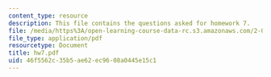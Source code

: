 ```yaml
---
content_type: resource
description: This file contains the questions asked for homework 7.
file: /media/https%3A/open-learning-course-data-rc.s3.amazonaws.com/2-011-introduction-to-ocean-science-and-engineering-spring-2006/46f5562c35b5ae62ec9608a0445e15c1_hw7.pdf
file_type: application/pdf
resourcetype: Document
title: hw7.pdf
uid: 46f5562c-35b5-ae62-ec96-08a0445e15c1
---
```

